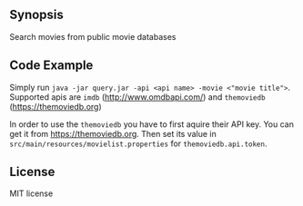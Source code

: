 ## Synopsis

Search movies from public movie databases

## Code Example

Simply run `java -jar query.jar -api <api name> -movie <"movie title">`. 
Supported apis are `imdb` (http://www.omdbapi.com/) and `themoviedb` (https://themoviedb.org)

In order to use the `themoviedb` you have to first aquire their API key. You can get it from https://themoviedb.org.
Then set its value in `src/main/resources/movielist.properties` for `themoviedb.api.token`.

## License

MIT license